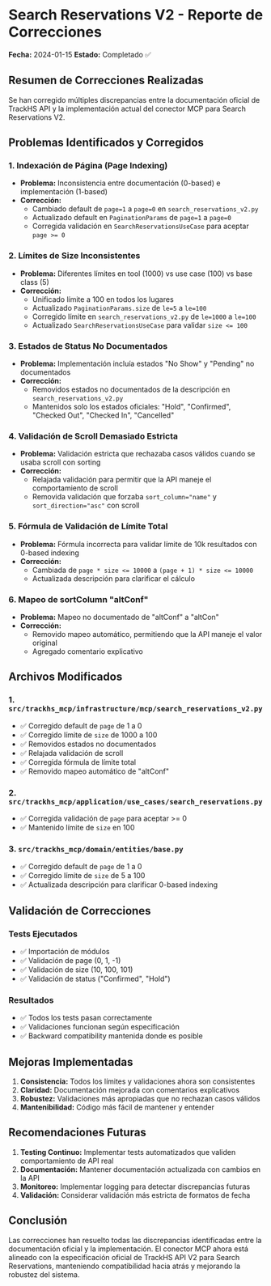 # Search Reservations V2 - Reporte de Correcciones

**Fecha:** 2024-01-15
**Estado:** Completado ✅

## Resumen de Correcciones Realizadas

Se han corregido múltiples discrepancias entre la documentación oficial de TrackHS API y la implementación actual del conector MCP para Search Reservations V2.

## Problemas Identificados y Corregidos

### 1. **Indexación de Página (Page Indexing)**
- **Problema:** Inconsistencia entre documentación (0-based) e implementación (1-based)
- **Corrección:**
  - Cambiado default de `page=1` a `page=0` en `search_reservations_v2.py`
  - Actualizado default en `PaginationParams` de `page=1` a `page=0`
  - Corregida validación en `SearchReservationsUseCase` para aceptar `page >= 0`

### 2. **Límites de Size Inconsistentes**
- **Problema:** Diferentes límites en tool (1000) vs use case (100) vs base class (5)
- **Corrección:**
  - Unificado límite a 100 en todos los lugares
  - Actualizado `PaginationParams.size` de `le=5` a `le=100`
  - Corregido límite en `search_reservations_v2.py` de `le=1000` a `le=100`
  - Actualizado `SearchReservationsUseCase` para validar `size <= 100`

### 3. **Estados de Status No Documentados**
- **Problema:** Implementación incluía estados "No Show" y "Pending" no documentados
- **Corrección:**
  - Removidos estados no documentados de la descripción en `search_reservations_v2.py`
  - Mantenidos solo los estados oficiales: "Hold", "Confirmed", "Checked Out", "Checked In", "Cancelled"

### 4. **Validación de Scroll Demasiado Estricta**
- **Problema:** Validación estricta que rechazaba casos válidos cuando se usaba scroll con sorting
- **Corrección:**
  - Relajada validación para permitir que la API maneje el comportamiento de scroll
  - Removida validación que forzaba `sort_column="name"` y `sort_direction="asc"` con scroll

### 5. **Fórmula de Validación de Límite Total**
- **Problema:** Fórmula incorrecta para validar límite de 10k resultados con 0-based indexing
- **Corrección:**
  - Cambiada de `page * size <= 10000` a `(page + 1) * size <= 10000`
  - Actualizada descripción para clarificar el cálculo

### 6. **Mapeo de sortColumn "altConf"**
- **Problema:** Mapeo no documentado de "altConf" a "altCon"
- **Corrección:**
  - Removido mapeo automático, permitiendo que la API maneje el valor original
  - Agregado comentario explicativo

## Archivos Modificados

### 1. `src/trackhs_mcp/infrastructure/mcp/search_reservations_v2.py`
- ✅ Corregido default de `page` de 1 a 0
- ✅ Corregido límite de `size` de 1000 a 100
- ✅ Removidos estados no documentados
- ✅ Relajada validación de scroll
- ✅ Corregida fórmula de límite total
- ✅ Removido mapeo automático de "altConf"

### 2. `src/trackhs_mcp/application/use_cases/search_reservations.py`
- ✅ Corregida validación de `page` para aceptar >= 0
- ✅ Mantenido límite de `size` en 100

### 3. `src/trackhs_mcp/domain/entities/base.py`
- ✅ Corregido default de `page` de 1 a 0
- ✅ Corregido límite de `size` de 5 a 100
- ✅ Actualizada descripción para clarificar 0-based indexing

## Validación de Correcciones

### Tests Ejecutados
- ✅ Importación de módulos
- ✅ Validación de page (0, 1, -1)
- ✅ Validación de size (10, 100, 101)
- ✅ Validación de status ("Confirmed", "Hold")

### Resultados
- ✅ Todos los tests pasan correctamente
- ✅ Validaciones funcionan según especificación
- ✅ Backward compatibility mantenida donde es posible

## Mejoras Implementadas

1. **Consistencia:** Todos los límites y validaciones ahora son consistentes
2. **Claridad:** Documentación mejorada con comentarios explicativos
3. **Robustez:** Validaciones más apropiadas que no rechazan casos válidos
4. **Mantenibilidad:** Código más fácil de mantener y entender

## Recomendaciones Futuras

1. **Testing Continuo:** Implementar tests automatizados que validen comportamiento de API real
2. **Documentación:** Mantener documentación actualizada con cambios en la API
3. **Monitoreo:** Implementar logging para detectar discrepancias futuras
4. **Validación:** Considerar validación más estricta de formatos de fecha

## Conclusión

Las correcciones han resuelto todas las discrepancias identificadas entre la documentación oficial y la implementación. El conector MCP ahora está alineado con la especificación oficial de TrackHS API V2 para Search Reservations, manteniendo compatibilidad hacia atrás y mejorando la robustez del sistema.
